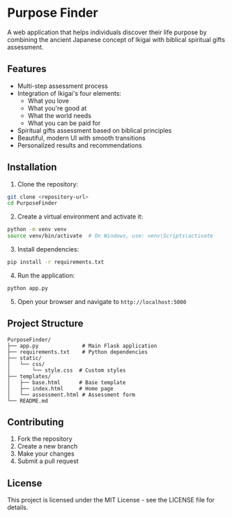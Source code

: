 # Purpose Finder

A web application that helps individuals discover their life purpose by combining the ancient Japanese concept of Ikigai with biblical spiritual gifts assessment.

## Features

- Multi-step assessment process
- Integration of Ikigai's four elements:
  - What you love
  - What you're good at
  - What the world needs
  - What you can be paid for
- Spiritual gifts assessment based on biblical principles
- Beautiful, modern UI with smooth transitions
- Personalized results and recommendations

## Installation

1. Clone the repository:
```bash
git clone <repository-url>
cd PurposeFinder
```

2. Create a virtual environment and activate it:
```bash
python -m venv venv
source venv/bin/activate  # On Windows, use: venv\Scripts\activate
```

3. Install dependencies:
```bash
pip install -r requirements.txt
```

4. Run the application:
```bash
python app.py
```

5. Open your browser and navigate to `http://localhost:5000`

## Project Structure

```
PurposeFinder/
├── app.py              # Main Flask application
├── requirements.txt    # Python dependencies
├── static/
│   └── css/
│       └── style.css  # Custom styles
├── templates/
│   ├── base.html      # Base template
│   ├── index.html     # Home page
│   └── assessment.html # Assessment form
└── README.md
```

## Contributing

1. Fork the repository
2. Create a new branch
3. Make your changes
4. Submit a pull request

## License

This project is licensed under the MIT License - see the LICENSE file for details.
